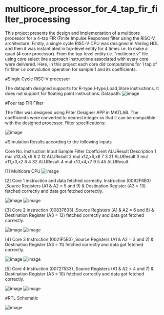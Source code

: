 # multicore_processor_for_4_tap_fir_filter_processing
 
This project presents the design and implementation of a multicore processor for a 4-tap FIR (Finite Impulse Response) filter using the RISC-V architecture.
Firstly, a single cycle RISC-V CPU was designed in Verilog HDL and then it was instantiated in top-level entity for 4 times i.e. to make a quad (4 core processor). From the top-level entity i.e. "multicore.v" file using core select line approach instructions associated with every core were delivered. 
Here, in this project each core did computations for 1 tap of fir filter i.e convolution operation for sample 1 and its coefficients.

#Single Cycle RISC-V processor

The datapath designed supports for R-type,I-type,Load,Store instructions. It does not support for floating point instructions.
Datapath:
![image](https://github.com/user-attachments/assets/16c7254b-dcc0-4bda-b009-704d8cbef183)


#Four tap FIR Filter

The filter was designed using Filter Designer APP in MATLAB. The coefficients were converted to nearest integer so that it can be compatible with the designed processor.
Filter specifications:

![image](https://github.com/user-attachments/assets/a0586b76-cde4-4565-a64c-479f92c826cd)

#Simulation Results according to the following inputs

Core No.	Instruction 	Input Sample	Filter Coeffcient 	ALUResult	Description
1	        mul x13,x5,x9    	6	              2	                12	    ALUResult
2	        mul x12,x6,x8	    7	              3	                21	    ALUResult
3       	mul x11,x3,x2	    8	              4	                32	    ALUResult
4	        mul x10,x4,x7    	9	              5	                45	    ALUResult



[1] Multicore CPU
![image](https://github.com/user-attachments/assets/6a7ed0c5-a511-4816-a850-d0abd43d273e)

[2] Core 1 instruction and data fetched correctly. Instruction (0092F6B3) ,Source Registers (A1 & A2 = 5 and 9) & Destination Register (A3 = 13) fetched correctly and data got fetched correctly. 

![image](https://github.com/user-attachments/assets/1de87864-9b90-4811-a30a-fc556d449c72)
![image](https://github.com/user-attachments/assets/f435c578-06f2-40b5-a467-5a37b756ca79)

[3] Core 2 instruction (00837633) ,Source Registers (A1 & A2 = 6 and 8) & Destination Register (A3 = 12) fetched correctly and data got fetched correctly. 

![image](https://github.com/user-attachments/assets/b6ae5934-6735-43f6-bc36-b2ad61c83932)
![image](https://github.com/user-attachments/assets/2c7830ad-fcf5-4ae2-9a19-3126284fde40)

[4] Core 3 Instruction (0021F5B3) ,Source Registers (A1 & A2 = 3 and 2) & Destination Register (A3 = 11) fetched correctly and data got fetched correctly.

![image](https://github.com/user-attachments/assets/3bc6d0f1-e331-4e6e-989e-638a605e2d97)
![image](https://github.com/user-attachments/assets/443ff0db-e17f-4eaa-b3a1-45f41da56858)

[5] Core 4 Instruction (00727533) ,Source Registers (A1 & A2 = 4 and 7) & Destination Register (A3 = 10) fetched correctly and data got fetched correctly.

![image](https://github.com/user-attachments/assets/8f4b9ef1-1011-49e0-a46e-8a5bd1365740)
![image](https://github.com/user-attachments/assets/d6640b9b-5bf2-4219-8325-21e39140e214)


#RTL Schematic 

![image](https://github.com/user-attachments/assets/e09e4b2e-ff1a-4215-a7ee-d175a0ee3f0f)







